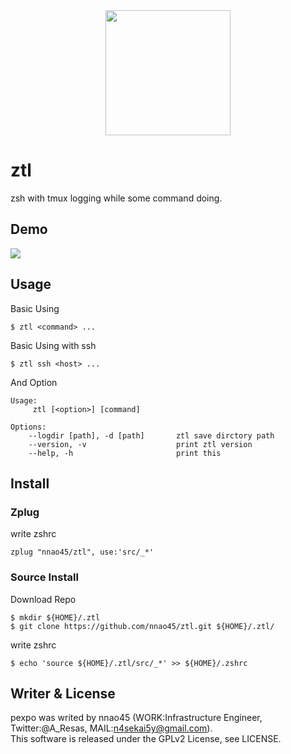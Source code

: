 <div align="center">
  <img src="https://github.com/nnao45/ztl/blob/master/ztl-logo.png" width="200px">
</div>

# ztl
zsh with tmux logging while some command doing.

## Demo

<img src="https://github.com/nnao45/naoGifRepo/blob/master/ztl04.gif">

## Usage

Basic Using

```
$ ztl <command> ...
```

Basic Using with ssh

```
$ ztl ssh <host> ...
```

And Option

```
Usage:
     ztl [<option>] [command]

Options:
    --logdir [path], -d [path]       ztl save dirctory path
    --version, -v                    print ztl version
    --help, -h                       print this
```

## Install

### Zplug

write zshrc

```
zplug "nnao45/ztl", use:'src/_*' 
```

### Source Install

Download Repo

```
$ mkdir ${HOME}/.ztl
$ git clone https://github.com/nnao45/ztl.git ${HOME}/.ztl/
```

write zshrc

```
$ echo 'source ${HOME}/.ztl/src/_*' >> ${HOME}/.zshrc
```

## Writer & License
pexpo was writed by nnao45 (WORK:Infrastructure Engineer, Twitter:@A_Resas, MAIL:n4sekai5y@gmail.com).  
This software is released under the GPLv2 License, see LICENSE.
